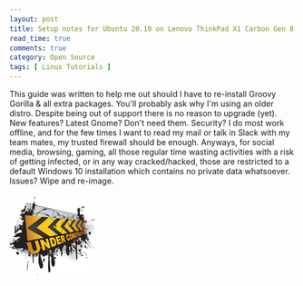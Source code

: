 ```yaml
---
layout: post
title: Setup notes for Ubuntu 20.10 on Lenovo ThinkPad X1 Carbon Gen 8
read_time: true
comments: true
category: Open Source 
tags: [ Linux Tutorials ]
---
```


This guide was written to help me out should I have to re-install Groovy Gorilla & all extra packages. You'll probably ask why I'm using an older distro. Despite being out of support there is no reason to upgrade (yet). New features? Latest Gnome? Don't need them. Security? I do most work offline, and for the few times I want to read my mail or talk in Slack with my team mates, my trusted firewall should be enough. Anyways, for social media, browsing, gaming, all those regular time wasting activities with a risk of getting infected, or in any way cracked/hacked, those are restricted to a default Windows 10 installation which contains no private data whatsoever. Issues? Wipe and re-image.

![](/assets/under-construction.png)
